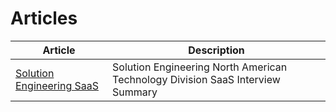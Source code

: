 # Articles

| Article | Description |
| --- | --- |
| [Solution Engineering SaaS](./solution-engineering-SaaS/README.md) | Solution Engineering North American Technology Division SaaS Interview Summary |


